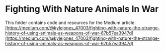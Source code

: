 # Fighting With Nature Animals In War

This folder contains code and resources for the Medium article:
[https://medium.com/@kylejones_47003/fighting-with-nature-the-strange-history-of-using-animals-as-weapons-of-war-67b57ea3947d](https://medium.com/@kylejones_47003/fighting-with-nature-the-strange-history-of-using-animals-as-weapons-of-war-67b57ea3947d)
